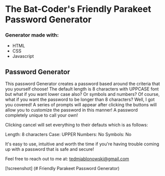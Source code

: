 # The Bat-Coder's Friendly Parakeet Password Generator

### Generator made with:

* HTML
* CSS
* Javascript

## Password Generator

This password Generator creates a password based around the criteria that you yourself choose! The default length is 8 characters with UPPCASE font but what if you want lower case also? Or symbols and numbers? Of course, what if you want the password to be longer than 8 characters? Well, I got you covered! A series of prompts will appear after clicking the buttons will allow you to customize the password in this manner! A password completely unique to call your own!

Clicking cancel will set everything to their defauts which is as follows:

Length: 8 characters
Case: UPPER
Numbers: No
Symbols: No

It's easy to use, intuitive and worth the time if you're having trouble coming up with a password that is safe and secure!


Feel free to reach out to me at:
tedmjablonowski@gmail.com

[!screenshot] (# Friendly Parakeet Password Generator)
